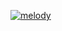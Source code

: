 [![melody](https://64.media.tumblr.com/e925a081c313ada91bb12184582f82f1/1c13b5f0e6fe6474-de/s100x200/72062ceb86240f24b22eeab6f19e2a5424cd57fb.gifv)](https://jthegreat.straw.page)
